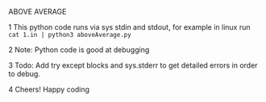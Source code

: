 ABOVE AVERAGE 

1 This python code runs via sys stdin and stdout, for example in linux 
run `cat 1.in | python3 aboveAverage.py`

2 Note: Python code is good at debugging

3 Todo: Add try except blocks and sys.stderr to get detailed errors in order to debug.

4 Cheers! Happy coding 
